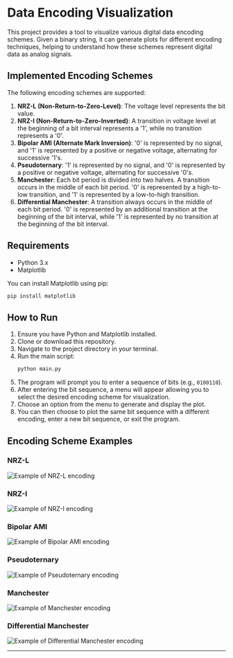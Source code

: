 # Data Encoding Visualization

This project provides a tool to visualize various digital data encoding schemes. Given a binary string, it can generate plots for different encoding techniques, helping to understand how these schemes represent digital data as analog signals.

## Implemented Encoding Schemes

The following encoding schemes are supported:

1.  **NRZ-L (Non-Return-to-Zero-Level)**: The voltage level represents the bit value.
2.  **NRZ-I (Non-Return-to-Zero-Inverted)**: A transition in voltage level at the beginning of a bit interval represents a '1', while no transition represents a '0'.
3.  **Bipolar AMI (Alternate Mark Inversion)**: '0' is represented by no signal, and '1' is represented by a positive or negative voltage, alternating for successive '1's.
4.  **Pseudoternary**: '1' is represented by no signal, and '0' is represented by a positive or negative voltage, alternating for successive '0's.
5.  **Manchester**: Each bit period is divided into two halves. A transition occurs in the middle of each bit period. '0' is represented by a high-to-low transition, and '1' is represented by a low-to-high transition.
6.  **Differential Manchester**: A transition always occurs in the middle of each bit period. '0' is represented by an additional transition at the beginning of the bit interval, while '1' is represented by no transition at the beginning of the bit interval.

## Requirements

*   Python 3.x
*   Matplotlib

You can install Matplotlib using pip:
```sh
pip install matplotlib
```

## How to Run

1.  Ensure you have Python and Matplotlib installed.
2.  Clone or download this repository.
3.  Navigate to the project directory in your terminal.
4.  Run the main script:
    ```sh
    python main.py
    ```
5.  The program will prompt you to enter a sequence of bits (e.g., `0100110`).
6.  After entering the bit sequence, a menu will appear allowing you to select the desired encoding scheme for visualization.
7.  Choose an option from the menu to generate and display the plot.
8.  You can then choose to plot the same bit sequence with a different encoding, enter a new bit sequence, or exit the program.

## Encoding Scheme Examples

### NRZ-L

![Example of NRZ-L encoding](images/nrz_l_example.png)


### NRZ-I

![Example of NRZ-I encoding](images/nrz_i_example.png)


### Bipolar AMI

![Example of Bipolar AMI encoding](images/bipolar_ami_example.png)


### Pseudoternary

![Example of Pseudoternary encoding](images/pseudoternary_example.png)


### Manchester

![Example of Manchester encoding](images/manchester_example.png)


### Differential Manchester

![Example of Differential Manchester encoding](images/differential_manchester_example.png)


---